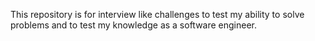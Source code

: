 This repository is for interview like challenges to test my ability to solve problems and to test my knowledge as a software engineer.
